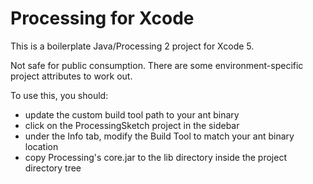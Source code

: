 Processing for Xcode
====================

This is a boilerplate Java/Processing 2 project for Xcode 5.

Not safe for public consumption. There are some environment-specific project attributes to work out.

To use this, you should:

* update the custom build tool path to your ant binary
 * click on the ProcessingSketch project in the sidebar
 * under the Info tab, modify the Build Tool to match your ant binary location
* copy Processing's core.jar to the lib directory inside the project directory tree

